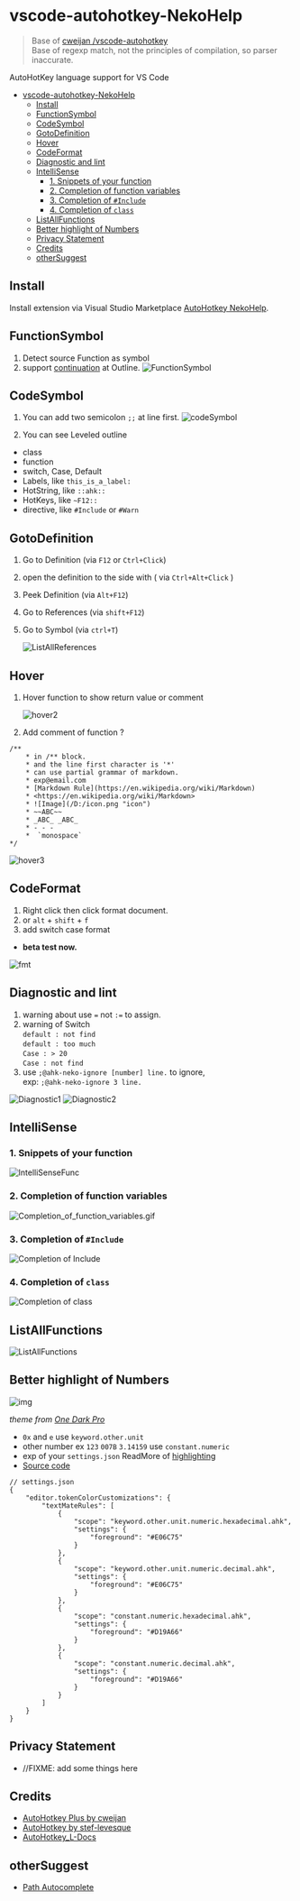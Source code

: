 # vscode-autohotkey-NekoHelp

> Base of [cweijan /vscode-autohotkey](https://github.com/cweijan/vscode-autohotkey)</br>
> Base of regexp match, not the principles of compilation, so parser inaccurate.

AutoHotKey language support for VS Code

- [vscode-autohotkey-NekoHelp](#vscode-autohotkey-nekohelp)
  - [Install](#install)
  - [FunctionSymbol](#functionsymbol)
  - [CodeSymbol](#codesymbol)
  - [GotoDefinition](#gotodefinition)
  - [Hover](#hover)
  - [CodeFormat](#codeformat)
  - [Diagnostic and lint](#diagnostic-and-lint)
  - [IntelliSense](#intellisense)
    - [1. Snippets of your function](#1-snippets-of-your-function)
    - [2. Completion of function variables](#2-completion-of-function-variables)
    - [3. Completion of `#Include`](#3-completion-of-include)
    - [4. Completion of `class`](#4-completion-of-class)
  - [ListAllFunctions](#listallfunctions)
  - [Better highlight of Numbers](#better-highlight-of-numbers)
  - [Privacy Statement](#privacy-statement)
  - [Credits](#credits)
  - [otherSuggest](#othersuggest)

## Install

Install extension via Visual Studio Marketplace [AutoHotkey NekoHelp](https://marketplace.visualstudio.com/items?itemName=cat1122.vscode-autohotkey-neko-help).

## FunctionSymbol

1. Detect source Function as symbol
2. support [continuation](https://www.autohotkey.com/docs/Scripts.htm#continuation) at Outline.
   ![FunctionSymbol](image/FunctionSymbol.png)

## CodeSymbol

1. You can add two semicolon `;;` at line first.
   ![codeSymbol](image/codeSymbol4.png)

2. You can see Leveled outline

- class
- function
- switch, Case, Default
- Labels, like `this_is_a_label:`
- HotString, like `::ahk::`
- HotKeys, like `~F12::`
- directive, like `#Include` or `#Warn`

## GotoDefinition

1. Go to Definition (via `F12` or `Ctrl+Click`)
2. open the definition to the side with ( via `Ctrl+Alt+Click` )
3. Peek Definition (via `Alt+F12`)
4. Go to References (via `shift+F12`)
5. Go to Symbol (via `ctrl+T`)

   ![ListAllReferences](image/ListAllReferences.gif)

## Hover

1. Hover function to show return value or comment

   ![hover2](image/hover2.jpg)

2. Add comment of function ?

```ahk
/**
    * in /** block.
    * and the line first character is '*'
    * can use partial grammar of markdown.
    * exp@email.com
    * [Markdown Rule](https://en.wikipedia.org/wiki/Markdown)
    * <https://en.wikipedia.org/wiki/Markdown>
    * ![Image](/D:/icon.png "icon")
    * ~~ABC~~
    * _ABC_ _ABC_
    * - - -
    *  `monospace`
*/
```

![hover3](image/hover3.png)

## CodeFormat

1. Right click then click format document.
2. or `alt` + `shift` + `f`
3. add switch case format

- **beta test now.**

![fmt](image/fmt.png)

## Diagnostic and lint

1. warning about use `=` not `:=` to assign.
2. warning of Switch
   \
   `default : not find`\
   `default : too much`\
   `Case : > 20`\
   `Case : not find`
3. use `;@ahk-neko-ignore [number] line.` to ignore,
   \
   exp: `;@ahk-neko-ignore 3 line.`

![Diagnostic1](image/Diagnostic1.png)
![Diagnostic2](image/Diagnostic2.png)

## IntelliSense

### 1. Snippets of your function

![IntelliSenseFunc](image/IntelliSenseFunc.gif)

### 2. Completion of function variables

![Completion_of_function_variables.gif](image/Completion_of_function_variables.gif)

### 3. Completion of `#Include`

![Completion of Include](image/Completion_Include.gif)

### 4. Completion of `class`

![Completion of class](image/Completion_class.gif)

## ListAllFunctions

![ListAllFunctions](image/ListAllFunctions.gif)

## Better highlight of Numbers

![img](image/CHANGELOG/v0-0-7-highlight-of-Numbers.png)

_theme from [One Dark Pro](https://marketplace.visualstudio.com/items?itemName=zhuangtongfa.Material-theme)_

- `0x` and `e` use `keyword.other.unit`
- other number ex `123` `007B` `3.14159` use `constant.numeric`
- exp of your `settings.json` ReadMore of [highlighting](https://code.visualstudio.com/docs/getstarted/themes#_editor-syntax-highlighting)
- [Source code](./syntaxes/ahk.tmLanguage.json)

```jsonc
// settings.json
{
    "editor.tokenColorCustomizations": {
        "textMateRules": [
            {
                "scope": "keyword.other.unit.numeric.hexadecimal.ahk",
                "settings": {
                    "foreground": "#E06C75"
                }
            },
            {
                "scope": "keyword.other.unit.numeric.decimal.ahk",
                "settings": {
                    "foreground": "#E06C75"
                }
            },
            {
                "scope": "constant.numeric.hexadecimal.ahk",
                "settings": {
                    "foreground": "#D19A66"
                }
            },
            {
                "scope": "constant.numeric.decimal.ahk",
                "settings": {
                    "foreground": "#D19A66"
                }
            }
        ]
    }
}
```

## Privacy Statement

- //FIXME: add some things here

## Credits

- [AutoHotkey Plus by cweijan](https://github.com/cweijan/vscode-autohotkey)
- [AutoHotkey by stef-levesque](https://github.com/stef-levesque/vscode-autohotkey)
- [AutoHotkey_L-Docs](https://github.com/Lexikos/AutoHotkey_L-Docs)

## otherSuggest

- [Path Autocomplete](https://marketplace.visualstudio.com/items?itemName=ionutvmi.path-autocomplete)
